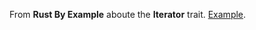 From **Rust By Example** aboute the **Iterator** trait. [Example](https://doc.rust-lang.org/stable/rust-by-example/trait/iter.html#iterators).
